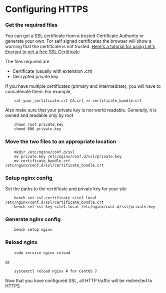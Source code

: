 # Configuring HTTPS

### Get the required files

You can get a SSL certificate from a trusted Certificate Authority or generate your own. For self signed certificates the browser will show a warning that the certificate is not trusted. [Here's a tutorial for using Let's Encrypt to get a free SSL Certificate](lets-encrypt-ssl-setup.html)

The files required are

* Certificate (usually with extension .crt)
* Decrypted private key

If you have multiple certificates (primary and intermediate), you will have to concatenate them. For example,

```
	cat your_certificate.crt CA.crt >> certificate_bundle.crt
```

Also make sure that your private key is not world readable. Generally, it is owned and readable only by root

```
	chown root private.key
	chmod 600 private.key
```

### Move the two files to an appropriate location

```
	mkdir /etc/nginx/conf.d/ssl
	mv private.key /etc/nginx/conf.d/ssl/private.key
	mv certificate_bundle.crt /etc/nginx/conf.d/ssl/certificate_bundle.crt
```

### Setup nginx config

Set the paths to the certificate and private key for your site

```
	bench set-ssl-certificate site1.local /etc/nginx/conf.d/ssl/certificate_bundle.crt
	bench set-ssl-key site1.local /etc/nginx/conf.d/ssl/private.key
```

### Generate nginx config

```
	bench setup nginx
```

### Reload nginx

```
	sudo service nginx reload
```

or

```
	systemctl reload nginx # for CentOS 7
```

Now that you have configured SSL, all HTTP traffic will be redirected to HTTPS
